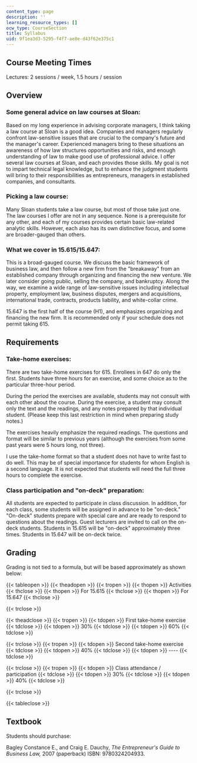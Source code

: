 ```yaml
---
content_type: page
description: ''
learning_resource_types: []
ocw_type: CourseSection
title: Syllabus
uid: 9f1ea3d3-5295-f4f7-ae8e-d43f62e375c1
---
```


Course Meeting Times
--------------------

Lectures: 2 sessions / week, 1.5 hours / session

Overview
--------

### Some general advice on law courses at Sloan:

Based on my long experience in advising corporate managers, I think taking a law course at Sloan is a good idea. Companies and managers regularly confront law-sensitive issues that are crucial to the company's future and the manager's career. Experienced managers bring to these situations an awareness of how law structures opportunities and risks, and enough understanding of law to make good use of professional advice. I offer several law courses at Sloan, and each provides those skills. My goal is not to impart technical legal knowledge, but to enhance the judgment students will bring to their responsibilities as entrepreneurs, managers in established companies, and consultants.

### Picking a law course:

Many Sloan students take a law course, but most of those take just one. The law courses I offer are not in any sequence. None is a prerequisite for any other, and each of my courses provides certain basic law-related analytic skills. However, each also has its own distinctive focus, and some are broader-gauged than others.

### What we cover in 15.615/15.647:

This is a broad-gauged course. We discuss the basic framework of business law, and then follow a new firm from the "breakaway" from an established company through organizing and financing the new venture. We later consider going public, selling the company, and bankruptcy. Along the way, we examine a wide range of law-sensitive issues including intellectual property, employment law, business disputes, mergers and acquisitions, international trade, contracts, products liability, and white-collar crime.

15.647 is the first half of the course (H1), and emphasizes organizing and financing the new firm. It is recommended only if your schedule does not permit taking 615.

Requirements
------------

### Take-home exercises:

There are two take-home exercises for 615. Enrollees in 647 do only the first. Students have three hours for an exercise, and some choice as to the particular three-hour period.

During the period the exercises are available, students may not consult with each other about the course. During the exercise, a student may consult only the text and the readings, and any notes prepared by that individual student. (Please keep this last restriction in mind when preparing study notes.)

The exercises heavily emphasize the required readings. The questions and format will be similar to previous years (although the exercises from some past years were 5 hours long, not three).

I use the take-home format so that a student does not have to write fast to do well. This may be of special importance for students for whom English is a second language. It is not expected that students will need the full three hours to complete the exercise.

### Class participation and "on-deck" preparation:

All students are expected to participate in class discussion. In addition, for each class, some students will be assigned in advance to be "on-deck." "On-deck" students prepare with special care and are ready to respond to questions about the readings. Guest lecturers are invited to call on the on-deck students. Students in 15.615 will be "on-deck" approximately three times. Students in 15.647 will be on-deck twice.

Grading
-------

Grading is not tied to a formula, but will be based approximately as shown below:

{{< tableopen >}}
{{< theadopen >}}
{{< tropen >}}
{{< thopen >}}
Activities
{{< thclose >}}
{{< thopen >}}
For 15.615
{{< thclose >}}
{{< thopen >}}
For 15.647
{{< thclose >}}

{{< trclose >}}

{{< theadclose >}}
{{< tropen >}}
{{< tdopen >}}
First take-home exercise
{{< tdclose >}}
{{< tdopen >}}
30%
{{< tdclose >}}
{{< tdopen >}}
60%
{{< tdclose >}}

{{< trclose >}}
{{< tropen >}}
{{< tdopen >}}
Second take-home exercise
{{< tdclose >}}
{{< tdopen >}}
40%
{{< tdclose >}}
{{< tdopen >}}
\----
{{< tdclose >}}

{{< trclose >}}
{{< tropen >}}
{{< tdopen >}}
Class attendance / participation
{{< tdclose >}}
{{< tdopen >}}
30%
{{< tdclose >}}
{{< tdopen >}}
40%
{{< tdclose >}}

{{< trclose >}}

{{< tableclose >}}

  

Textbook
--------

Students should purchase:

Bagley Constance E., and Craig E. Dauchy, _The Entrepreneur's Guide to Business Law,_ 2007 (paperback) ISBN: 9780324204933.